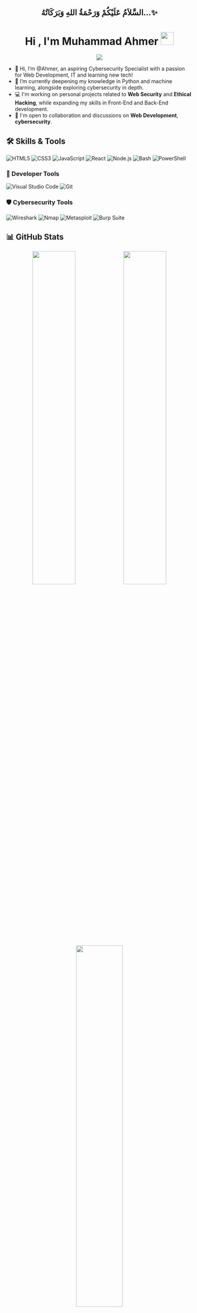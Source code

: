 <div align="center">
<h2 id="السَّلاَمُ-عَلَيْكُمْ-وَرَحْمَةُ-اللهِ-وَبَرَكَاتُهُ"><b>السَّلاَمُ عَلَيْكُمْ وَرَحْمَةُ اللهِ وَبَرَكَاتُهُ…✨</b></h2>
</div>

<h1 align="center"><b>Hi , I'm Muhammad Ahmer </b><img src="https://media.giphy.com/media/hvRJCLFzcasrR4ia7z/giphy.gif" width="35"></h1>
<!--  -->
<p align="center">
  <a href="https://github.com/DenverCoder1/readme-typing-svg"><img src="https://readme-typing-svg.herokuapp.com?font=Time+New+Roman&amp;color=cyan&amp;size=25&amp;center=true&amp;vCenter=true&amp;width=600&amp;height=100&amp;lines=Assalamu+O+Alaikum+Warahmatullah..♥++;Undergraduate,;Computer+Science+Student,;IT+Support+Specialist,;Cybersecurity+Analyst/Enthusiast,;Web Developer,;Love+to+learn+new+stuffs..&lt;3"></a>

- 👋 Hi, I’m @Ahmer, an aspiring Cybersecurity Specialist with a passion for Web Development, IT and learning new tech!
- 🌱 I’m currently deepening my knowledge in Python and machine learning, alongside exploring cybersecurity in depth.
- 💻 I'm working on personal projects related to **Web Security** and **Ethical Hacking**, while expanding my skills in Front-End and Back-End development.
- 🚀 I'm open to collaboration and discussions on **Web Development**, **cybersecurity**.


## 🛠️ Skills & Tools

![HTML5](https://img.shields.io/badge/-HTML5-E34F26?logo=html5&logoColor=white&style=for-the-badge)
![CSS3](https://img.shields.io/badge/-CSS3-1572B6?logo=css3&logoColor=white&style=for-the-badge)
![JavaScript](https://img.shields.io/badge/-JavaScript-F7DF1E?logo=javascript&logoColor=black&style=for-the-badge)
![React](https://img.shields.io/badge/-React-61DAFB?logo=react&logoColor=black&style=for-the-badge)
![Node.js](https://img.shields.io/badge/-Node.js-339933?logo=nodedotjs&logoColor=white&style=for-the-badge)
![Bash](https://img.shields.io/badge/-Bash-121011?logo=gnu-bash&logoColor=white&style=for-the-badge)
![PowerShell](https://img.shields.io/badge/-PowerShell-5391FE?logo=powershell&logoColor=white&style=for-the-badge)

### 🧰 Developer Tools
![Visual Studio Code](https://img.shields.io/badge/-VSCode-007ACC?logo=visualstudiocode&logoColor=white&style=for-the-badge)
![Git](https://img.shields.io/badge/-Git-F05032?logo=git&logoColor=white&style=for-the-badge)

### 🛡️ Cybersecurity Tools
![Wireshark](https://img.shields.io/badge/-Wireshark-1679A7?logo=wireshark&logoColor=white&style=for-the-badge)
![Nmap](https://img.shields.io/badge/-Nmap-004A99?style=for-the-badge&logo=nmap&logoColor=white)
![Metasploit](https://img.shields.io/badge/-Metasploit-507C89?style=for-the-badge)
![Burp Suite](https://img.shields.io/badge/-Burp--Suite-FF6F00?style=for-the-badge)

## 📊 GitHub Stats

<div align="center">
  <img src="https://github-readme-stats.vercel.app/api?username=Ahmer-kun&show_icons=true&theme=radical" width="48%" />
  <img src="https://github-readme-streak-stats.herokuapp.com/?user=Ahmer-kun&theme=radical" width="48%" />

  <img src="https://github-readme-stats.vercel.app/api/top-langs/?username=Ahmer-kun&layout=compact&theme=radical" width="50%" />
</div>

[![LinkedIn](https://img.shields.io/badge/-LinkedIn-0A66C2?logo=linkedin&logoColor=white&style=for-the-badge)](https://www.linkedin.com/in/muhammad-ahmer-b88485283)
[![Twitter](https://img.shields.io/badge/-Twitter-1DA1F2?logo=twitter&logoColor=white&style=for-the-badge)](https://twitter.com/yourhandle)
[![Portfolio](https://img.shields.io/badge/-Portfolio-121212?style=for-the-badge)](https://yourwebsite.com)
<!---
Ahmer-kun/Ahmer-kun is a ✨ special ✨ repository because its `README.md` (this file) appears on your GitHub profile.
You can click the Preview link to take a look at your changes.
--->

## Let’s Connect! 🚀
Feel free to reach out if you're working on something interesting or just want to chat about technology and programming. I’m always open to learning and sharing ideas. 🔥
